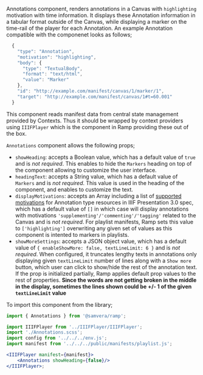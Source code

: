 Annotations component, renders annotations in a Canvas with `highlighting` motivation with time information. It displays these Annotation information in a tabular format outside of the Canvas, while displaying a marker on the time-rail of the player for each Annotation.
An example Annotation compatible with the componenet looks as follows;
```js static
  {
    "type": "Annotation",
    "motivation": "highlighting",
    "body": {
      "type": "TextualBody",
      "format": "text/html",
      "value": "Marker"
    },
    "id": "http://example.com/manifest/canvas/1/marker/1",
    "target": "http://example.com/manifest/canvas/1#t=60.001"
  }
```
This component reads manifest data from central state management provided by Contexts. Thus it should be wrapped by context providers using `IIIFPlayer` which is the component in Ramp providing these out of the box.

`Annotations` component allows the following props;
- `showHeading`: accepts a Boolean value, which has a default value of `true` and is _not required_. This enables to hide the `Markers` heading on top of the component allowing to customize the user interface.
- `headingText`: accepts a String value, which has a default value of `Markers` and is _not required_. This value is used in the heading of the component, and enables to customize the text.
- `displayMotivations`: accepts an Array including a list of [supported motivations](https://iiif.io/api/presentation/3.0/#values-for-motivation) for Annotation type resources in IIIF Presentation 3.0 spec, which has a default value of `[]` in which case will display annotations with motivations `'supplementing'/'commenting'/'tagging'` related to the Canvas and is _not required_. For playlist manifests, Ramp sets this value to `['highlighting']` overwriting any given set of values as this component is intented to markers in playlists.
- `showMoreSettings`: accepts a JSON object value, which has a default value of `{ enableShowMore: false, textLineLimit: 6 }` and is _not required_. When configured, it truncates lengthy texts in annotations only displaying given `textLineLimit` number of lines along with a `Show more` button, which user can click to show/hide the rest of the annotation text. If the prop is initialized partially, Ramp applies default prop values to the rest of properties. **Since the words are not getting broken in the middle in the display, sometimes the lines shown could be +/- 1 of the given `textLineLimit` value**

To import this component from the library;

```js static
import { Annotations } from '@samvera/ramp';
```

```jsx inside Markdown
import IIIFPlayer from '../IIIFPlayer/IIIFPlayer';
import './Annotations.scss';
import config from '../../../env.js';
import manifest from '../../../public/manifests/playlist.js';

<IIIFPlayer manifest={manifest}>
    <Annotations showHeading={false}/>
</IIIFPlayer>;
```

